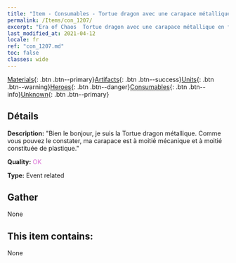 ```yaml
---
title: "Item - Consumables - Tortue dragon avec une carapace métallique en forme de marmite"
permalink: /Items/con_1207/
excerpt: "Era of Chaos  Tortue dragon avec une carapace métallique en forme de marmite"
last_modified_at: 2021-04-12
locale: fr
ref: "con_1207.md"
toc: false
classes: wide
---
```

 [Materials](/fr/Items/){: .btn .btn--primary}[Artifacts](/fr/Items/Artifacts/){: .btn .btn--success}[Units](/fr/Items/Units/){: .btn .btn--warning}[Heroes](/fr/Items/Heroes/){: .btn .btn--danger}[Consumables](/fr/Items/Consumables/){: .btn .btn--info}[Unknown](/fr/Items/Unknown/){: .btn .btn--primary}

## Détails
 **Description:** \"Bien le bonjour, je suis la Tortue dragon métallique. Comme vous pouvez le constater, ma carapace est à moitié mécanique et à moitié constituée de plastique.\"

 **Quality:** <span style="color: #DA70D6">OK</span>

 **Type:** Event related

## Gather

  None

## This item contains:

  None

